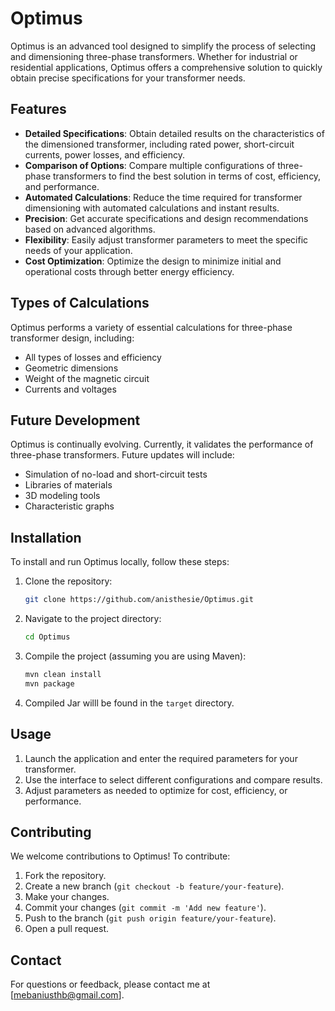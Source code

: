 # Optimus

Optimus is an advanced tool designed to simplify the process of selecting and dimensioning three-phase transformers. Whether for industrial or residential applications, Optimus offers a comprehensive solution to quickly obtain precise specifications for your transformer needs.

## Features

- **Detailed Specifications**: Obtain detailed results on the characteristics of the dimensioned transformer, including rated power, short-circuit currents, power losses, and efficiency.
- **Comparison of Options**: Compare multiple configurations of three-phase transformers to find the best solution in terms of cost, efficiency, and performance.
- **Automated Calculations**: Reduce the time required for transformer dimensioning with automated calculations and instant results.
- **Precision**: Get accurate specifications and design recommendations based on advanced algorithms.
- **Flexibility**: Easily adjust transformer parameters to meet the specific needs of your application.
- **Cost Optimization**: Optimize the design to minimize initial and operational costs through better energy efficiency.

## Types of Calculations

Optimus performs a variety of essential calculations for three-phase transformer design, including:
- All types of losses and efficiency
- Geometric dimensions
- Weight of the magnetic circuit
- Currents and voltages

## Future Development

Optimus is continually evolving. Currently, it validates the performance of three-phase transformers. Future updates will include:
- Simulation of no-load and short-circuit tests
- Libraries of materials
- 3D modeling tools
- Characteristic graphs

## Installation

To install and run Optimus locally, follow these steps:

1. Clone the repository:
    ```sh
    git clone https://github.com/anisthesie/Optimus.git
    ```

2. Navigate to the project directory:
    ```sh
    cd Optimus
    ```

3. Compile the project (assuming you are using Maven):
    ```sh
    mvn clean install
    mvn package
    ```

4. Compiled Jar willl be found in the `target` directory.

## Usage

1. Launch the application and enter the required parameters for your transformer.
2. Use the interface to select different configurations and compare results.
3. Adjust parameters as needed to optimize for cost, efficiency, or performance.

## Contributing

We welcome contributions to Optimus! To contribute:

1. Fork the repository.
2. Create a new branch (`git checkout -b feature/your-feature`).
3. Make your changes.
4. Commit your changes (`git commit -m 'Add new feature'`).
5. Push to the branch (`git push origin feature/your-feature`).
6. Open a pull request.

## Contact

For questions or feedback, please contact me at [mebaniusthb@gmail.com].

